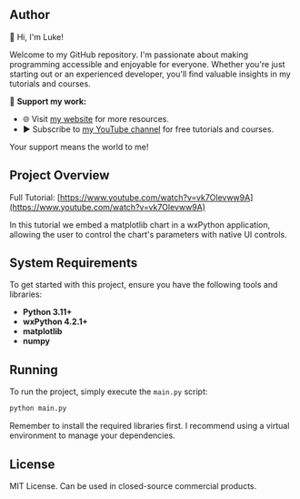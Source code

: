 ## Author

👋 Hi, I'm Luke!

Welcome to my GitHub repository. I'm passionate about making programming accessible and enjoyable for everyone. Whether you're just starting out or an experienced developer, you'll find valuable insights in my tutorials and courses.

🌟 **Support my work:**
- 🌐 Visit [my website](https://www.lukesdevtutorials.com) for more resources.
- ▶️ Subscribe to [my YouTube channel](https://www.youtube.com/@lukesdevtutorials) for free tutorials and courses.

Your support means the world to me!

## Project Overview

Full Tutorial: [https://www.youtube.com/watch?v=vk7Olevww9A](https://www.youtube.com/watch?v=vk7Olevww9A)

In this tutorial we embed a matplotlib chart in a wxPython application, allowing the user to control the chart's parameters with native UI controls.

## System Requirements

To get started with this project, ensure you have the following tools and libraries:

- **Python 3.11+**
- **wxPython 4.2.1+**
- **matplotlib**
- **numpy**

## Running

To run the project, simply execute the `main.py` script:

```bash
python main.py
```

Remember to install the required libraries first. I recommend using a virtual environment to manage your dependencies.

## License

MIT License. Can be used in closed-source commercial products.
